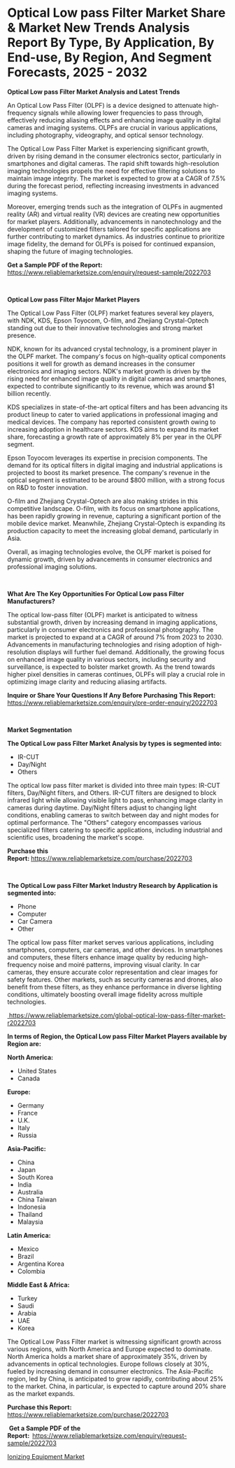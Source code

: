 <p><h1>Optical Low pass Filter Market Share & Market New Trends Analysis Report By Type, By Application, By End-use, By Region, And Segment Forecasts, 2025 - 2032</h1></p><p><strong>Optical Low pass Filter Market Analysis and Latest Trends</strong></p>
<p><p>An Optical Low Pass Filter (OLPF) is a device designed to attenuate high-frequency signals while allowing lower frequencies to pass through, effectively reducing aliasing effects and enhancing image quality in digital cameras and imaging systems. OLPFs are crucial in various applications, including photography, videography, and optical sensor technology. </p><p>The Optical Low Pass Filter Market is experiencing significant growth, driven by rising demand in the consumer electronics sector, particularly in smartphones and digital cameras. The rapid shift towards high-resolution imaging technologies propels the need for effective filtering solutions to maintain image integrity. The market is expected to grow at a CAGR of 7.5% during the forecast period, reflecting increasing investments in advanced imaging systems. </p><p>Moreover, emerging trends such as the integration of OLPFs in augmented reality (AR) and virtual reality (VR) devices are creating new opportunities for market players. Additionally, advancements in nanotechnology and the development of customized filters tailored for specific applications are further contributing to market dynamics. As industries continue to prioritize image fidelity, the demand for OLPFs is poised for continued expansion, shaping the future of imaging technologies.</p></p>
<p><strong>Get a Sample PDF of the Report:&nbsp;</strong> <a href="https://www.reliablemarketsize.com/enquiry/request-sample/2022703?utm_campaign=2200&utm_medium=2&utm_source=Github&utm_content=ia&utm_term=11022025&utm_id=optical-low-pass-filter">https://www.reliablemarketsize.com/enquiry/request-sample/2022703</a></p>
<p>&nbsp;</p>
<p><strong>Optical Low pass Filter Major Market Players</strong></p>
<p><p>The Optical Low Pass Filter (OLPF) market features several key players, with NDK, KDS, Epson Toyocom, O-film, and Zhejiang Crystal-Optech standing out due to their innovative technologies and strong market presence. </p><p>NDK, known for its advanced crystal technology, is a prominent player in the OLPF market. The company's focus on high-quality optical components positions it well for growth as demand increases in the consumer electronics and imaging sectors. NDK's market growth is driven by the rising need for enhanced image quality in digital cameras and smartphones, expected to contribute significantly to its revenue, which was around $1 billion recently.</p><p>KDS specializes in state-of-the-art optical filters and has been advancing its product lineup to cater to varied applications in professional imaging and medical devices. The company has reported consistent growth owing to increasing adoption in healthcare sectors. KDS aims to expand its market share, forecasting a growth rate of approximately 8% per year in the OLPF segment.</p><p>Epson Toyocom leverages its expertise in precision components. The demand for its optical filters in digital imaging and industrial applications is projected to boost its market presence. The company's revenue in the optical segment is estimated to be around $800 million, with a strong focus on R&D to foster innovation.</p><p>O-film and Zhejiang Crystal-Optech are also making strides in this competitive landscape. O-film, with its focus on smartphone applications, has been rapidly growing in revenue, capturing a significant portion of the mobile device market. Meanwhile, Zhejiang Crystal-Optech is expanding its production capacity to meet the increasing global demand, particularly in Asia.</p><p>Overall, as imaging technologies evolve, the OLPF market is poised for dynamic growth, driven by advancements in consumer electronics and professional imaging solutions.</p></p>
<p>&nbsp;</p>
<p><strong>What Are The Key Opportunities For Optical Low pass Filter Manufacturers?</strong></p>
<p><p>The optical low-pass filter (OLPF) market is anticipated to witness substantial growth, driven by increasing demand in imaging applications, particularly in consumer electronics and professional photography. The market is projected to expand at a CAGR of around 7% from 2023 to 2030. Advancements in manufacturing technologies and rising adoption of high-resolution displays will further fuel demand. Additionally, the growing focus on enhanced image quality in various sectors, including security and surveillance, is expected to bolster market growth. As the trend towards higher pixel densities in cameras continues, OLPFs will play a crucial role in optimizing image clarity and reducing aliasing artifacts.</p></p>
<p><strong>Inquire or Share Your Questions If Any Before Purchasing This Report:</strong> <a href="https://www.reliablemarketsize.com/enquiry/pre-order-enquiry/2022703?utm_campaign=2200&utm_medium=2&utm_source=Github&utm_content=ia&utm_term=11022025&utm_id=optical-low-pass-filter">https://www.reliablemarketsize.com/enquiry/pre-order-enquiry/2022703</a></p>
<p>&nbsp;</p>
<p><strong>Market Segmentation</strong></p>
<p><strong>The Optical Low pass Filter Market Analysis by types is segmented into:</strong></p>
<p><ul><li>IR-CUT</li><li>Day/Night</li><li>Others</li></ul></p>
<p><p>The optical low pass filter market is divided into three main types: IR-CUT filters, Day/Night filters, and Others. IR-CUT filters are designed to block infrared light while allowing visible light to pass, enhancing image clarity in cameras during daytime. Day/Night filters adjust to changing light conditions, enabling cameras to switch between day and night modes for optimal performance. The "Others" category encompasses various specialized filters catering to specific applications, including industrial and scientific uses, broadening the market's scope.</p></p>
<p><strong>Purchase this Report:&nbsp;</strong><a href="https://www.reliablemarketsize.com/purchase/2022703?utm_campaign=2200&utm_medium=2&utm_source=Github&utm_content=ia&utm_term=11022025&utm_id=optical-low-pass-filter">https://www.reliablemarketsize.com/purchase/2022703</a></p>
<p>&nbsp;</p>
<p><strong>The Optical Low pass Filter Market Industry Research by Application is segmented into:</strong></p>
<p><ul><li>Phone</li><li>Computer</li><li>Car Camera</li><li>Other</li></ul></p>
<p><p>The optical low pass filter market serves various applications, including smartphones, computers, car cameras, and other devices. In smartphones and computers, these filters enhance image quality by reducing high-frequency noise and moiré patterns, improving visual clarity. In car cameras, they ensure accurate color representation and clear images for safety features. Other markets, such as security cameras and drones, also benefit from these filters, as they enhance performance in diverse lighting conditions, ultimately boosting overall image fidelity across multiple technologies.</p></p>
<p><a href="https://www.reliablemarketsize.com/global-optical-low-pass-filter-market-r2022703?utm_campaign=2200&utm_medium=2&utm_source=Github&utm_content=ia&utm_term=11022025&utm_id=optical-low-pass-filter">&nbsp;https://www.reliablemarketsize.com/global-optical-low-pass-filter-market-r2022703</a></p>
<p><strong>In terms of Region, the Optical Low pass Filter Market Players available by Region are:</strong></p>
<p>
    <p> <strong> North America: </strong>
        <ul>
            <li>United States</li>
            <li>Canada</li>
        </ul>
        </p> 
    <p> <strong> Europe: </strong>
        <ul>
            <li>Germany</li>
            <li>France</li>
            <li>U.K.</li>
            <li>Italy</li>
            <li>Russia</li>
        </ul>
        </p> 
    <p> <strong> Asia-Pacific: </strong>
        <ul>
            <li>China</li>
            <li>Japan</li>
            <li>South Korea</li>
            <li>India</li>
            <li>Australia</li>
            <li>China Taiwan</li>
            <li>Indonesia</li>
            <li>Thailand</li>
            <li>Malaysia</li>
        </ul>
        </p> 
    <p> <strong> Latin America: </strong>
        <ul>
            <li>Mexico</li>
            <li>Brazil</li>
            <li>Argentina Korea</li>
            <li>Colombia</li>
        </ul>
        </p> 
    <p> <strong> Middle East & Africa: </strong>
        <ul>
            <li>Turkey</li>
            <li>Saudi</li>
            <li>Arabia</li>
            <li>UAE</li>
            <li>Korea</li>
        </ul>
    </p>
    </p>
<p><p>The Optical Low Pass Filter market is witnessing significant growth across various regions, with North America and Europe expected to dominate. North America holds a market share of approximately 35%, driven by advancements in optical technologies. Europe follows closely at 30%, fueled by increasing demand in consumer electronics. The Asia-Pacific region, led by China, is anticipated to grow rapidly, contributing about 25% to the market. China, in particular, is expected to capture around 20% share as the market expands.</p></p>
<p><strong>Purchase this Report: </strong><a href="https://www.reliablemarketsize.com/purchase/2022703?utm_campaign=2200&utm_medium=2&utm_source=Github&utm_content=ia&utm_term=11022025&utm_id=optical-low-pass-filter">https://www.reliablemarketsize.com/purchase/2022703</a></p>
<p>&nbsp;<strong>Get a Sample PDF of the Report:&nbsp;&nbsp;</strong><a href="https://www.reliablemarketsize.com/enquiry/request-sample/2022703?utm_campaign=2200&utm_medium=2&utm_source=Github&utm_content=ia&utm_term=11022025&utm_id=optical-low-pass-filter">https://www.reliablemarketsize.com/enquiry/request-sample/2022703</a></p>
<p><strong></strong></p>
<p><p><a href="https://github.com/shondapmbau/Market-Research-Report-List-1/blob/main/ionizing-equipment-market.md?utm_campaign=2200&utm_medium=2&utm_source=Github&utm_content=ia&utm_term=11022025&utm_id=optical-low-pass-filter">Ionizing Equipment Market</a></p></p>